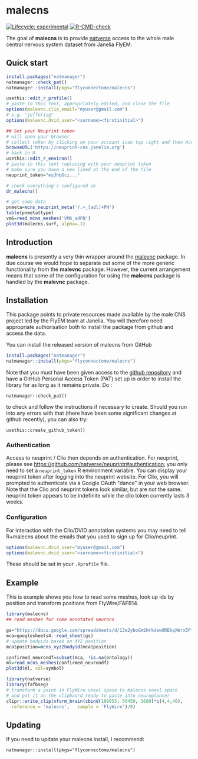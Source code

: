 # malecns

<!-- badges: start -->
[![Lifecycle: experimental](https://img.shields.io/badge/lifecycle-experimental-orange.svg)](https://lifecycle.r-lib.org/articles/stages.html#experimental)
[![R-CMD-check](https://github.com/flyconnectome/malecns/workflows/R-CMD-check/badge.svg)](https://github.com/flyconnectome/malecns/actions)
<!-- badges: end -->

The goal of **malecns** is to provide [natverse](https://natverse.org) 
access to the whole male central nervous system dataset from Janelia FlyEM.

## Quick start

```r
install.packages("natmanager")
natmanager::check_pat()
natmanager::install(pkgs="flyconnectome/malecns")

usethis::edit_r_profile()
# paste in this text, appropriately edited, and close the file
options(malevnc.clio_email="myuser@gmail.com")
# e.g. "jefferisg"
options(malevnc.dvid_user="<surname><firstinitial>")

## Set your Neuprint token
# will open your browser
# collect token by clicking on your account icon top right and then Account
browseURL('https://neuprint-cns.janelia.org')
# back in R
usethis::edit_r_environ()
# paste in this text replacing with your neuprint token
# make sure you have a new lined at the end of the file
neuprint_token="eyJhbGci..."

# check everything's configured ok
dr_malecns()

# get some data
pnmeta=mcns_neuprint_meta('/.+_[adl]+PN')
table(pnmeta$type)
vm6=read_mcns_meshes('VM6_adPN')
plot3d(malecns.surf, alpha=.1)
```
## Introduction

**malecns** is presently a very thin wrapper around the 
[malevnc](https://github.com/flyconnectome/malevnc) package. 
In due course we would hope to separate out some of the more generic
functionality from the **malevnc** package. However, the current arrangement means that some of the configuration for using the **malecns** package is handled by the **malevnc** package.

## Installation

This package points to private resources
made available by the male CNS project led by the FlyEM team at Janelia.
You will therefore need appropriate authorisation both to install the package
from github and access the data.

You can install the released version of malecns from GitHub

``` r
install.packages("natmanager")
natmanager::install(pkgs="flyconnectome/malecns")

```

Note that you must have been given access to the [github repository](https://github.com/flyconnectome/malecns/) and have a GitHub Personal Access Token (PAT) set up in order
to install the library for as long as it remains private. Do :

```
natmanager::check_pat()
```

to check and follow the instructions if necessary to create. Should you run into any errors with that (there have been some significant changes at 
github recently), you can also try:

```
usethis::create_github_token()
```

### Authentication

Access to neuprint / Clio then depends on authentication. For neuprint, please
see https://github.com/natverse/neuprintr#authentication; you only need to set
a `neuprint_token` R environment variable. You can display your neuprint token after logging into the neuprint website. For Clio, you will prompted to 
authenticate via a Google OAuth "dance" in your web browser. 
Note that the Clio and neuprint tokens look similar, but are *not* the same.
neuprint token appears to be indefinite while the clio token
currently lasts 3 weeks.

### Configuration

For interaction with the Clio/DVID annotation systems you may need to tell R+malecns about the emails that you used to sign up for Clio/neuprint.

```r
options(malevnc.dvid_user="myuser@gmail.com")
options(malevnc.dvid_user="<surname><firstinitial>")
```
These should be set in your `.Rprofile` file.

## Example

This is example shows you how to read some meshes, look up ids by position
and transform positions from FlyWire/FAFB14.

``` r
library(malecns)
## read meshes for some annotated neurons

gs="https://docs.google.com/spreadsheets/d/13e2yboGmSHrkdew0REkqXWrx5PfHrwPbZZArySjIHtA/edit?usp=sharing"
mca=googlesheets4::read_sheet(gs)
# update bodyids based on XYZ position
mca$position=mcns_xyz2bodyid(mca$position)

confirmed_neurondf=subset(mca, !is.na(ontology))
ml=read_mcns_meshes(confirmed_neurondf)
plot3d(ml, col=symbol)

library(natverse)
library(fafbseg)
# transform a point in FlyWire voxel space to malecns voxel space
# and put it on the clipbaord ready to paste into neuroglancer
clipr::write_clip(xform_brain(cbind(109953, 50450, 1660)*c(4,4,40), 
  reference = 'malecns',   sample = 'FlyWire')/8)
```

## Updating

If you need to update your malecns install, I recommend:

```
natmanager::install(pkgs="flyconnectome/malecns")
```
